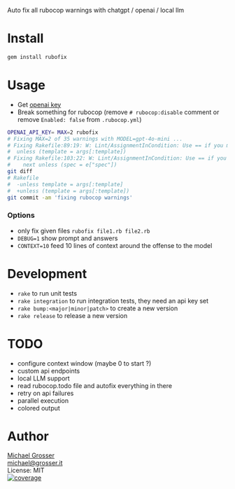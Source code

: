 Auto fix all rubocop warnings with chatgpt / openai / local llm

Install
=======

```Bash
gem install rubofix
```

Usage
=====

- Get [openai key](https://platform.openai.com/settings/profile?tab=api-keys)
- Break something for rubocop (remove `# rubocop:disable` comment or remove `Enabled: false` from `.rubocop.yml`)

```bash
OPENAI_API_KEY= MAX=2 rubofix
# Fixing MAX=2 of 35 warnings with MODEL=gpt-4o-mini ...
# Fixing Rakefile:89:19: W: Lint/AssignmentInCondition: Use == if you meant to do a comparison ... with:
#  unless (template = args[:template])
# Fixing Rakefile:103:22: W: Lint/AssignmentInCondition: Use == if you meant to do a comparison ... with:
#    next unless (spec = e["spec"])
git diff
# Rakefile
#  -unless template = args[:template]
#  +unless (template = args[:template])
git commit -am 'fixing rubocop warnings'
```

### Options

- only fix given files `rubofix file1.rb file2.rb`
- `DEBUG=1` show prompt and answers
- `CONTEXT=10` feed 10 lines of context around the offense to the model


Development
===========

- `rake` to run unit tests
- `rake integration` to run integration tests, they need an api key set
- `rake bump:<major|minor|patch>` to create a new version
- `rake release` to release a new version

TODO
====

- configure context window (maybe 0 to start ?)
- custom api endpoints
- local LLM support
- read rubocop.todo file and autofix everything in there
- retry on api failures
- parallel execution
- colored output


Author
======
[Michael Grosser](http://grosser.it)<br/>
michael@grosser.it<br/>
License: MIT<br/>
[![coverage](https://img.shields.io/badge/coverage-100%25-success.svg)](https://github.com/grosser/single_cov)
